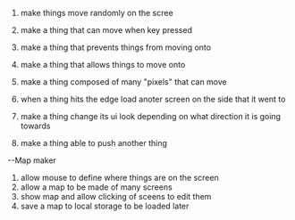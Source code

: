 1. make things move randomly on the scree
2. make a thing that can move when key pressed
3. make a thing that prevents things from moving onto
4. make a thing that allows things to move onto 

5. make a thing composed of many "pixels" that can move
6. when a thing hits the edge load anoter screen on the side that it went to 
7. make a thing change its ui look depending on what direction it is going towards
8. make a thing able to push another thing


--Map maker
1. allow mouse to define where things are on the screen
2. allow a map to be made of many screens
3. show map and allow clicking of sceens to edit them
4. save a map to local storage to be loaded later